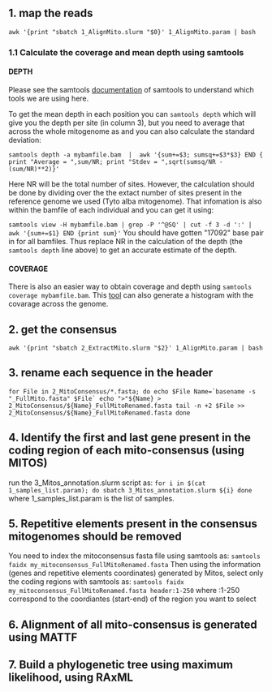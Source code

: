 ## 1. map the reads

``
awk '{print "sbatch 1_AlignMito.slurm "$0}' 1_AlignMito.param | bash
``

### 1.1 Calculate the coverage and mean depth using samtools

#### DEPTH
Please see the samtools [documentation]() of samtools to understand which tools we are using here. 

To get the mean depth in each position you can ``samtools depth`` which will give you the depth per site (in column 3), but you need to average that across the whole mitogenome as and you can also calculate the standard deviation:

``
samtools depth -a mybamfile.bam  |  awk '{sum+=$3; sumsq+=$3*$3} END { print "Average = ",sum/NR; print "Stdev = ",sqrt(sumsq/NR - (sum/NR)**2)}'
``

Here NR will be the total number of sites. However, the calculation should be done by dividing over the the extact number of sites present in the reference genome we used (Tyto alba mitogenome). That infomation is also within the bamfile of each individual and you can get it using:

``
samtools view -H mybamfile.bam | grep -P '^@SQ' | cut -f 3 -d ':' | awk '{sum+=$1} END {print sum}'
``
You should have gotten "17092" base pair in for all bamfiles. Thus replace NR in the calculation of the depth (the ``samtools depth`` line above) to get an accurate estimate of the depth.

#### COVERAGE
There is also an easier way to obtain coverage and depth using ``samtools coverage mybamfile.bam``. This [tool](http://www.htslib.org/doc/samtools-coverage.html) can also generate a histogram with the covarage across the genome.

## 2. get the consensus 

``
awk '{print "sbatch 2_ExtractMito.slurm "$2}' 1_AlignMito.param | bash
``

## 3. rename each sequence in the header 

``
for File in 2_MitoConsensus/*.fasta; do
echo $File
Name=`basename -s "_FullMito.fasta" $File`
echo ">"${Name} > 2_MitoConsensus/${Name}_FullMitoRenamed.fasta
tail -n +2 $File >> 2_MitoConsensus/${Name}_FullMitoRenamed.fasta
done
``

## 4. Identify the first and last gene present in the coding region of each mito-consensus (using MITOS)

run the 3_Mitos_annotation.slurm script as:
``
    for i in $(cat 1_samples_list.param); do
    sbatch 3_Mitos_annotation.slurm ${i}
    done
``
where 1_samples_list.param is the list of samples.

## 5. Repetitive elements present in the consensus mitogenomes should be removed
You need to index the mitoconsensus fasta file using samtools as:
``
samtools faidx my_mitoconsensus_FullMitoRenamed.fasta
``
Then using the information (genes and repetitive elements coordinates) generated by Mitos, select only the coding regions with samtools as:
``
  samtools faidx my_mitoconsensus_FullMitoRenamed.fasta header:1-250
``
where :1-250 correspond to the coordiantes (start-end) of the region you want to select

## 6. Alignment of all mito-consensus is generated using MATTF

## 7. Build a phylogenetic tree using maximum likelihood, using RAxML
